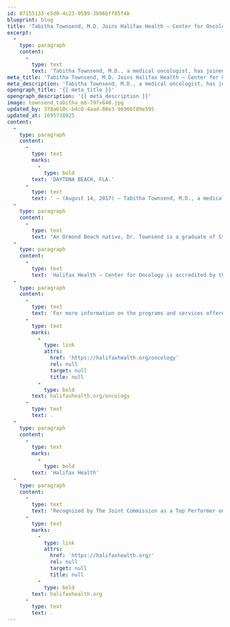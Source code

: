 ```yaml
---
id: 07155133-e5d0-4c23-9599-3b96bff05f4b
blueprint: blog
title: 'Tabitha Townsend, M.D. Joins Halifax Health – Center for Oncology'
excerpt:
  -
    type: paragraph
    content:
      -
        type: text
        text: 'Tabitha Townsend, M.D., a medical oncologist, has joined Halifax Health – Center for Oncology.'
meta_title: 'Tabitha Townsend, M.D. Joins Halifax Health – Center for Oncology'
meta_description: 'Tabitha Townsend, M.D., a medical oncologist, has joined Halifax Health – Center for Oncology.'
opengraph_title: '{{ meta_title }}'
opengraph_description: '{{ meta_description }}'
image: townsend_tabitha_md-797x640.jpg
updated_by: 370ab10c-b4c0-4aad-88e3-96966f89e595
updated_at: 1695738925
content:
  -
    type: paragraph
    content:
      -
        type: text
        marks:
          -
            type: bold
        text: 'DAYTONA BEACH, FLA.'
      -
        type: text
        text: ' – (August 14, 2017) – Tabitha Townsend, M.D., a medical oncologist, has joined Halifax Health – Center for Oncology.'
  -
    type: paragraph
    content:
      -
        type: text
        text: "An Ormond Beach native, Dr. Townsend is a graduate of St. Louis University School of Medicine in Missouri.\_ She completed her residency in internal medicine at the Medical University of South Carolina in Charleston.\_ Dr. Townsend has also completed a fellowship in hematology and medical oncology at the University of Florida and is board-certified in internal medicine."
  -
    type: paragraph
    content:
      -
        type: text
        text: 'Halifax Health – Center for Oncology is accredited by the American College of Surgeons Commission on Cancer and offers a full-range of diagnostic testing, aggressive treatment, clinical trials and support to cancer patients and their families at locations in Daytona Beach, Ormond Beach, Port Orange and New Smyrna Beach.'
  -
    type: paragraph
    content:
      -
        type: text
        text: 'For more information on the programs and services offered by Halifax Health – Center for Oncology, call 386.425.4211 or visit '
      -
        type: text
        marks:
          -
            type: link
            attrs:
              href: 'https://halifaxhealth.org/oncology'
              rel: null
              target: null
              title: null
          -
            type: bold
        text: halifaxhealth.org/oncology
      -
        type: text
        text: .
  -
    type: paragraph
    content:
      -
        type: text
        marks:
          -
            type: bold
        text: 'Halifax Health'
  -
    type: paragraph
    content:
      -
        type: text
        text: "Recognized by The Joint Commission as a Top Performer on Key Quality Measures, Halifax Health serves Volusia and Flagler counties, providing a continuum of healthcare services through a network of organizations including a tertiary hospital, community hospital, freestanding emergency department, an urgent care, psychiatric services, a cancer treatment center with five outreach locations, the area’s largest hospice, a center for inpatient rehabilitation, primary care walk-in clinics, a walk-in clinic specializing in women’s health, a pediatric care community clinic, three children’s medical practices, a home healthcare agency, and an exclusive provider organization.\_ Halifax Health offers the area’s only Level II Trauma Center, Comprehensive Stroke Center, Pediatric Intensive Care Unit, Pediatric Emergency Department, Child and Adolescent Behavioral Services, complete Neurosurgical Services, OB Emergency Department and Level II Neonatal Intensive Care Unit that cares for babies born as early as 28 weeks.\_ For more information, visit "
      -
        type: text
        marks:
          -
            type: link
            attrs:
              href: 'https://halifaxhealth.org/'
              rel: null
              target: null
              title: null
          -
            type: bold
        text: halifaxhealth.org
      -
        type: text
        text: .
---
```

